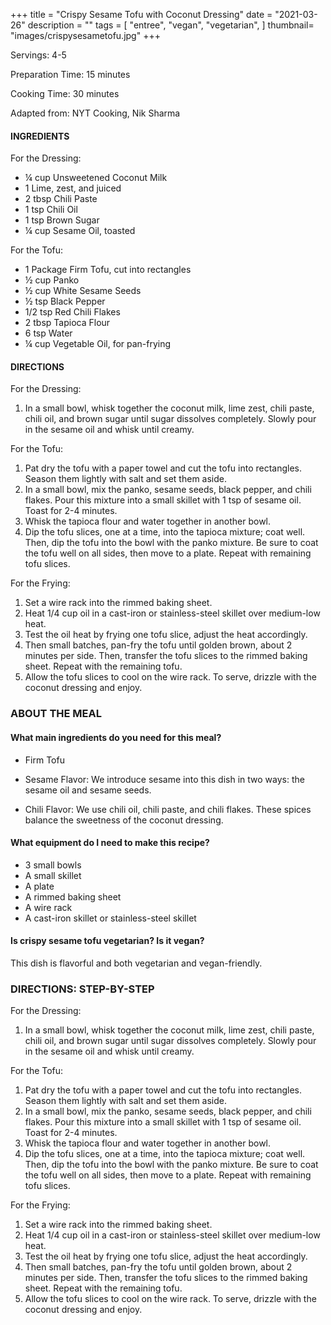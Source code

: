 +++
title = "Crispy Sesame Tofu with Coconut Dressing"
date = "2021-03-26"
description = ""
tags = [
    "entree",
    "vegan",
    "vegetarian",
]
thumbnail= "images/crispysesametofu.jpg"
+++

Servings: 4-5 <!--more-->

Preparation Time: 15 minutes 

Cooking Time: 30 minutes

Adapted from: NYT Cooking, Nik Sharma 

#### INGREDIENTS 

For the Dressing:

* ¼ cup Unsweetened Coconut Milk
* 1 Lime, zest, and juiced 
* 2 tbsp Chili Paste
* 1 tsp Chili Oil   
* 1 tsp Brown Sugar
* ¼ cup Sesame Oil, toasted 

For the Tofu:

* 1 Package Firm Tofu, cut into rectangles 
* ½ cup Panko 
* ½ cup White Sesame Seeds 
*  ½ tsp Black Pepper
* 1/2 tsp Red Chili Flakes
* 2 tbsp Tapioca Flour 
* 6 tsp Water 
* ¼ cup Vegetable Oil, for pan-frying
   
#### DIRECTIONS 

For the Dressing: 

1. In a small bowl, whisk together the coconut milk, lime zest, chili paste, chili oil, and brown sugar until sugar dissolves completely. Slowly pour in the sesame oil and whisk until creamy. 

For the Tofu: 

1. Pat dry the tofu with a paper towel and cut the tofu into rectangles. Season them lightly with salt and set them aside. 
2. In a small bowl, mix the panko, sesame seeds, black pepper, and chili flakes. Pour this mixture into a small skillet with 1 tsp of sesame oil. Toast for 2-4 minutes. 
3. Whisk the tapioca flour and water together in another bowl. 
4. Dip the tofu slices, one at a time, into the tapioca mixture; coat well. Then, dip the tofu into the bowl with the panko mixture. Be sure to coat the tofu well on all sides, then move to a plate. Repeat with remaining tofu slices.

For the Frying: 

1. Set a wire rack into the rimmed baking sheet.
2. Heat 1/4 cup oil in a cast-iron or stainless-steel skillet over medium-low heat. 
3. Test the oil heat by frying one tofu slice, adjust the heat accordingly. 
4. Then small batches, pan-fry the tofu until golden brown, about 2 minutes per side. Then, transfer the tofu slices to the rimmed baking sheet. Repeat with the remaining tofu. 
5. Allow the tofu slices to cool on the wire rack. To serve, drizzle with the coconut dressing and enjoy. 

### ABOUT THE MEAL

#### What main ingredients do you need for this meal?

* Firm Tofu

* Sesame Flavor: We introduce sesame into this dish in two ways: the sesame oil and sesame seeds. 

* Chili Flavor: We use chili oil, chili paste, and chili flakes. These spices balance the sweetness of the coconut dressing. 

#### What equipment do I need to make this recipe?

* 3 small bowls 
* A small skillet 
* A plate 
* A rimmed baking sheet
* A wire rack 
* A cast-iron skillet or stainless-steel skillet 

#### Is crispy sesame tofu vegetarian? Is it vegan?

This dish is flavorful and both vegetarian and vegan-friendly.

### DIRECTIONS: STEP-BY-STEP 

For the Dressing: 

1. In a small bowl, whisk together the coconut milk, lime zest, chili paste, chili oil, and brown sugar until sugar dissolves completely. Slowly pour in the sesame oil and whisk until creamy. 

For the Tofu: 

1. Pat dry the tofu with a paper towel and cut the tofu into rectangles. Season them lightly with salt and set them aside. 
2. In a small bowl, mix the panko, sesame seeds, black pepper, and chili flakes. Pour this mixture into a small skillet with 1 tsp of sesame oil. Toast for 2-4 minutes. 
3. Whisk the tapioca flour and water together in another bowl. 
4. Dip the tofu slices, one at a time, into the tapioca mixture; coat well. Then, dip the tofu into the bowl with the panko mixture. Be sure to coat the tofu well on all sides, then move to a plate. Repeat with remaining tofu slices.

For the Frying: 

1. Set a wire rack into the rimmed baking sheet.
2. Heat 1/4 cup oil in a cast-iron or stainless-steel skillet over medium-low heat. 
3. Test the oil heat by frying one tofu slice, adjust the heat accordingly. 
4. Then small batches, pan-fry the tofu until golden brown, about 2 minutes per side. Then, transfer the tofu slices to the rimmed baking sheet. Repeat with the remaining tofu. 
5. Allow the tofu slices to cool on the wire rack. To serve, drizzle with the coconut dressing and enjoy. 
